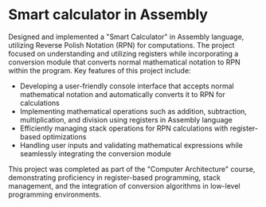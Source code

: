 # Smart calculator in Assembly

Designed and implemented a "Smart Calculator" in Assembly language, utilizing Reverse Polish Notation (RPN) for computations. The project focused on understanding and utilizing registers while incorporating a conversion module that converts normal mathematical notation to RPN within the program. Key features of this project include:
* Developing a user-friendly console interface that accepts normal mathematical notation and automatically converts it to RPN for calculations
* Implementing mathematical operations such as addition, subtraction, multiplication, and division using registers in Assembly language
* Efficiently managing stack operations for RPN calculations with register-based optimizations
* Handling user inputs and validating mathematical expressions while seamlessly integrating the conversion module

This project was completed as part of the "Computer Architecture" course, demonstrating proficiency in register-based programming, stack management, and the integration of conversion algorithms in low-level programming environments.
